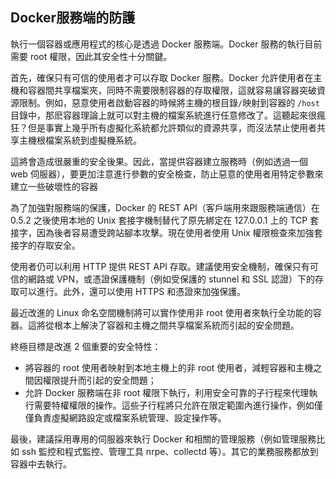 ## Docker服務端的防護
執行一個容器或應用程式的核心是透過 Docker 服務端。Docker 服務的執行目前需要 root 權限，因此其安全性十分關鍵。

首先，確保只有可信的使用者才可以存取 Docker 服務。Docker 允許使用者在主機和容器間共享檔案夾，同時不需要限制容器的存取權限，這就容易讓容器突破資源限制。例如，惡意使用者啟動容器的時候將主機的根目錄`/`映射到容器的 `/host` 目錄中，那麽容器理論上就可以對主機的檔案系統進行任意修改了。這聽起來很瘋狂？但是事實上幾乎所有虛擬化系統都允許類似的資源共享，而沒法禁止使用者共享主機根檔案系統到虛擬機系統。

這將會造成很嚴重的安全後果。因此，當提供容器建立服務時（例如透過一個 web 伺服器），要更加注意進行參數的安全檢查，防止惡意的使用者用特定參數來建立一些破壞性的容器

為了加強對服務端的保護，Docker 的 REST API（客戶端用來跟服務端通信）在 0.5.2 之後使用本地的 Unix 套接字機制替代了原先綁定在 127.0.0.1 上的 TCP 套接字，因為後者容易遭受跨站腳本攻擊。現在使用者使用 Unix 權限檢查來加強套接字的存取安全。

使用者仍可以利用 HTTP 提供 REST API 存取。建議使用安全機制，確保只有可信的網路或 VPN，或憑證保護機制（例如受保護的 stunnel 和 SSL 認證）下的存取可以進行。此外，還可以使用 HTTPS 和憑證來加強保護。

最近改進的 Linux 命名空間機制將可以實作使用非 root 使用者來執行全功能的容器。這將從根本上解決了容器和主機之間共享檔案系統而引起的安全問題。

終極目標是改進 2 個重要的安全特性：
* 將容器的 root 使用者映射到本地主機上的非 root 使用者，減輕容器和主機之間因權限提升而引起的安全問題；
* 允許 Docker 服務端在非 root 權限下執行，利用安全可靠的子行程來代理執行需要特權權限的操作。這些子行程將只允許在限定範圍內進行操作，例如僅僅負責虛擬網路設定或檔案系統管理、設定操作等。

最後，建議採用專用的伺服器來執行 Docker 和相關的管理服務（例如管理服務比如 ssh 監控和程式監控、管理工具 nrpe、collectd 等）。其它的業務服務都放到容器中去執行。
